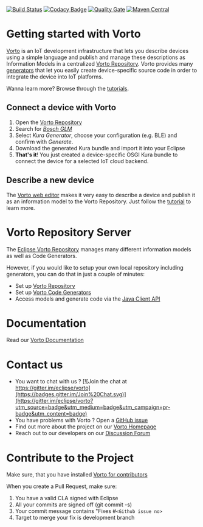 [![Build Status](https://travis-ci.org/eclipse/vorto.svg?branch=development)](https://travis-ci.org/eclipse/vorto)
[![Codacy Badge](https://api.codacy.com/project/badge/Grade/569649bfe2594bedae2cd172e5ee0741)](https://www.codacy.com/app/alexander-edelmann/vorto?utm_source=github.com&amp;utm_medium=referral&amp;utm_content=eclipse/vorto&amp;utm_campaign=Badge_Grade)
[![Quality Gate](https://sonarqube.com/api/badges/gate?key=org.eclipse.vorto%3Aorg.eclipse.vorto.parent%3Adevelopment)](https://sonarqube.com/dashboard/index/org.eclipse.vorto:org.eclipse.vorto.parent:development) 
[![Maven Central](https://maven-badges.herokuapp.com/maven-central/org.eclipse.vorto/org.eclipse.vorto.parent/badge.svg)](https://maven-badges.herokuapp.com/maven-central/org.eclipse.vorto/org.eclipse.vorto.parent)

# Getting started with Vorto

[Vorto](http://www.eclipse.org/vorto) is an IoT development infrastructure that lets you describe devices using a simple language and publish and manage these descriptions as Information Models in a centralized [Vorto Repository](http://vorto.eclipse.org). Vorto provides many [generators](http://vorto.eclipse.org/#/generators) that let you easily create device-specific source code in order to integrate the device into IoT platforms.
 
Wanna learn more? Browse through the [tutorials](tutorials/Readme.md).

## Connect a device with Vorto 


1. Open the [Vorto Repository](http://vorto.eclipse.org)
2. Search for [_Bosch GLM_](http://vorto.eclipse.org/#/details/com.bosch/BoschGLM100C/1.0.0)
3. Select _Kura Generator_, choose your configuration (e.g. BLE) and confirm with _Generate_.
4. Download the generated Kura bundle and import it into your Eclipse
4. **That's it**! You just created a device-specific OSGI Kura bundle to connect the device for a selected IoT cloud backend.

## Describe a new device 

The [Vorto web editor](http://vorto.eclipse.org/editor) makes it very easy to describe a device and publish it as an information model to the Vorto Repository. Just follow the [tutorial](tutorials/tutorial-create_and_publish_with_web_editor.md) to learn more.

# Vorto Repository Server

The [Eclipse Vorto Repository](http://vorto.eclipse.org) manages many different information models as well as Code Generators. 

However, if you would like to setup your own local repository including generators, you can do that in just a couple of minutes:

 - Set up [Vorto Repository](server/repo/repository-server/Readme.md)
 - Set up [Vorto Code Generators](server/generators/Readme.md)
 - Access models and generate code via the [Java Client API ](server/repo/repository-java-client/Readme.md)

# Documentation

Read our [Vorto Documentation](http://www.eclipse.org/vorto/documentation/overview/introduction.html)

# Contact us
 - You want to chat with us ? [![Join the chat at https://gitter.im/eclipse/vorto](https://badges.gitter.im/Join%20Chat.svg)](https://gitter.im/eclipse/vorto?utm_source=badge&utm_medium=badge&utm_campaign=pr-badge&utm_content=badge)
 - You have problems with Vorto ? Open a [GitHub issue](https://github.com/eclipse/vorto/issues)
 - Find out more about the project on our [Vorto Homepage](http://www.eclipse.org/vorto)
 - Reach out to our developers on our [Discussion Forum](http://eclipse.org/forums/eclipse.vorto) 

# Contribute to the Project

Make sure, that you have installed [Vorto for contributors](tutorials/tutorial_vortosetup_contributors.md)

When you create a Pull Request, make sure:

1. You have a valid CLA signed with Eclipse
2. All your commits are signed off (git commit -s)
3. Your commit message contains "Fixes #`<Github issue no>`
4. Target to merge your fix is development branch
